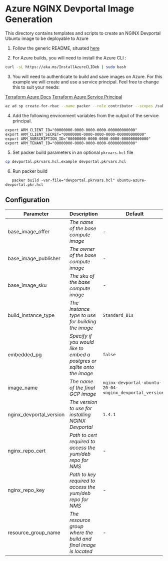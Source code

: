 # Azure NGINX Devportal Image Generation

This directory contains templates and scripts to create an NGINX Devportal Ubuntu image to be deployable to Azure

1. Follow the generic README, situated [here](../../README.md)

2. For Azure builds, you will need to install the Azure CLI :

```bash
curl -sL https://aka.ms/InstallAzureCLIDeb | sudo bash
```

3. You will need to authenticate to build and save images on Azure. For this example we will create and use a service principal. Feel free to change this to suit your needs:

[Terraform Azure Docs](https://registry.terraform.io/providers/hashicorp/azurerm/latest/docs)
[Terraform Azure Service Principal](https://registry.terraform.io/providers/hashicorp/azurerm/latest/docs/guides/service_principal_client_secret)

```bash
az ad sp create-for-rbac --name packer --role contributor --scopes /subscriptions/xxxxxx-xxxx-xxxx-xxxx-xxxxxxxxxx/resourceGroups/my-resource-group-name --query "{ client_id: appId, client_secret: password, tenant_id: tenant }"
```

4. Add the following environment variables from the output of the service principal.

```
export ARM_CLIENT_ID="00000000-0000-0000-0000-000000000000"
export ARM_CLIENT_SECRET="00000000-0000-0000-0000-000000000000"
export ARM_SUBSCRIPTION_ID="00000000-0000-0000-0000-000000000000"
export ARM_TENANT_ID="00000000-0000-0000-0000-000000000000"
```

5. Set packer build parameters in an optional `pkrvars.hcl` file

```bash
cp devportal.pkrvars.hcl.example devportal.pkrvars.hcl
```

6. Run packer build

```shell
   packer build -var-file="devportal.pkrvars.hcl" ubuntu-azure-devportal.pkr.hcl
```

## Configuration

| Parameter               | Description                                                              | Default                                                  | Required |
| ----------------------- | ------------------------------------------------------------------------ | -------------------------------------------------------- | -------- |
| base_image_offer        | _The name of the base compute image_                                     | -                                                        | Yes      |
| base_image_publisher    | _The owner of the base compute image_                                    | -                                                        | Yes      |
| base_image_sku          | _The sku of the base compute image_                                      | -                                                        | Yes      |
| build_instance_type     | _The instance type to use for building the image_                        | `Standard_B1s`                                           | No       |
| embedded_pg             | _Specify if you would like to embed a postgres or sqlite onto the image_ | `false`                                                  | No       |
| image_name              | _The name of the final GCP image_                                        | `nginx-devportal-ubuntu-20-04-<nginx_devportal_version>` | No       |
| nginx_devportal_version | _The version to use for installing NGINX Devportal_                      | `1.4.1`                                                  | No       |
| nginx_repo_cert         | _Path to cert required to access the yum/deb repo for NMS_               | -                                                        | Yes      |
| nginx_repo_key          | _Path to key required to access the yum/deb repo for NMS_                | -                                                        | Yes      |
| resource_group_name     | _The resource group where the build and final image is located_          | -                                                        | Yes      |
